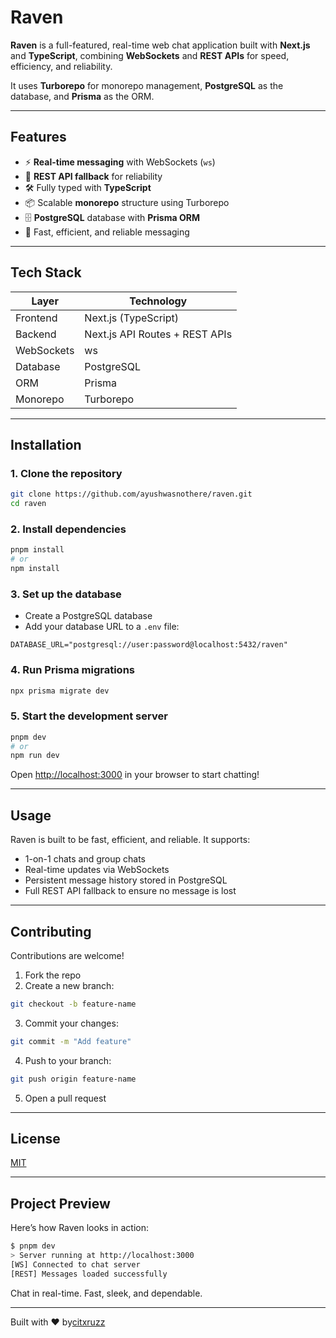 # Raven

**Raven** is a full-featured, real-time web chat application built with **Next.js** and **TypeScript**, combining **WebSockets** and **REST APIs** for speed, efficiency, and reliability.

It uses **Turborepo** for monorepo management, **PostgreSQL** as the database, and **Prisma** as the ORM.

---

## Features

- ⚡ **Real-time messaging** with WebSockets (`ws`)
- 🔄 **REST API fallback** for reliability
- 🛠 Fully typed with **TypeScript**
- 📦 Scalable **monorepo** structure using Turborepo
- 🗄 **PostgreSQL** database with **Prisma ORM**
- 🚀 Fast, efficient, and reliable messaging

---

## Tech Stack

| Layer      | Technology                     |
| ---------- | ------------------------------ |
| Frontend   | Next.js (TypeScript)           |
| Backend    | Next.js API Routes + REST APIs |
| WebSockets | ws                             |
| Database   | PostgreSQL                     |
| ORM        | Prisma                         |
| Monorepo   | Turborepo                      |

---

## Installation

### 1. Clone the repository

```bash
git clone https://github.com/ayushwasnothere/raven.git
cd raven
```

### 2. Install dependencies

```bash
pnpm install
# or
npm install
```

### 3. Set up the database

- Create a PostgreSQL database
- Add your database URL to a `.env` file:

```env
DATABASE_URL="postgresql://user:password@localhost:5432/raven"
```

### 4. Run Prisma migrations

```bash
npx prisma migrate dev
```

### 5. Start the development server

```bash
pnpm dev
# or
npm run dev
```

Open [http://localhost:3000](http://localhost:3000) in your browser to start chatting!

---

## Usage

Raven is built to be fast, efficient, and reliable. It supports:

- 1-on-1 chats and group chats
- Real-time updates via WebSockets
- Persistent message history stored in PostgreSQL
- Full REST API fallback to ensure no message is lost

---

## Contributing

Contributions are welcome!

1. Fork the repo
2. Create a new branch:

```bash
git checkout -b feature-name
```

3. Commit your changes:

```bash
git commit -m "Add feature"
```

4. Push to your branch:

```bash
git push origin feature-name
```

5. Open a pull request

---

## License

[MIT](LICENSE)

---

## Project Preview

Here’s how Raven looks in action:

```bash
$ pnpm dev
> Server running at http://localhost:3000
[WS] Connected to chat server
[REST] Messages loaded successfully
```

Chat in real-time. Fast, sleek, and dependable.

---

Built with ❤️ by[citxruzz](https://citxruzz.tech)

